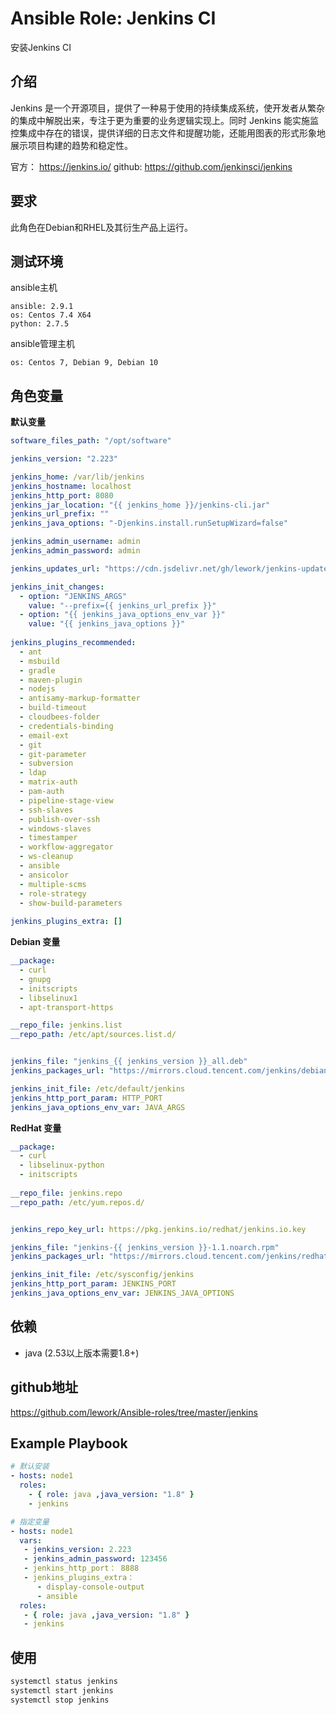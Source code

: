 # Ansible Role: Jenkins CI

安装Jenkins CI

## 介绍
Jenkins 是一个开源项目，提供了一种易于使用的持续集成系统，使开发者从繁杂的集成中解脱出来，专注于更为重要的业务逻辑实现上。同时 Jenkins 能实施监控集成中存在的错误，提供详细的日志文件和提醒功能，还能用图表的形式形象地展示项目构建的趋势和稳定性。

官方： https://jenkins.io/
github: https://github.com/jenkinsci/jenkins

## 要求

此角色在Debian和RHEL及其衍生产品上运行。

## 测试环境

ansible主机

    ansible: 2.9.1
    os: Centos 7.4 X64
    python: 2.7.5

ansible管理主机

    os: Centos 7, Debian 9, Debian 10

## 角色变量

**默认变量**

```yaml
software_files_path: "/opt/software"

jenkins_version: "2.223"

jenkins_home: /var/lib/jenkins
jenkins_hostname: localhost
jenkins_http_port: 8080
jenkins_jar_location: "{{ jenkins_home }}/jenkins-cli.jar"
jenkins_url_prefix: ""
jenkins_java_options: "-Djenkins.install.runSetupWizard=false"

jenkins_admin_username: admin
jenkins_admin_password: admin

jenkins_updates_url: "https://cdn.jsdelivr.net/gh/lework/jenkins-update-center/updates/tencent/update-center.json"

jenkins_init_changes:
  - option: "JENKINS_ARGS"
    value: "--prefix={{ jenkins_url_prefix }}"
  - option: "{{ jenkins_java_options_env_var }}"
    value: "{{ jenkins_java_options }}"
  
jenkins_plugins_recommended:    
  - ant
  - msbuild
  - gradle
  - maven-plugin
  - nodejs
  - antisamy-markup-formatter
  - build-timeout
  - cloudbees-folder
  - credentials-binding
  - email-ext
  - git
  - git-parameter
  - subversion
  - ldap
  - matrix-auth
  - pam-auth
  - pipeline-stage-view
  - ssh-slaves
  - publish-over-ssh
  - windows-slaves
  - timestamper
  - workflow-aggregator
  - ws-cleanup
  - ansible
  - ansicolor
  - multiple-scms
  - role-strategy
  - show-build-parameters
  
jenkins_plugins_extra: []
```

**Debian 变量**
```yaml
__package:
  - curl
  - gnupg
  - initscripts
  - libselinux1
  - apt-transport-https

__repo_file: jenkins.list
__repo_path: /etc/apt/sources.list.d/


jenkins_file: "jenkins_{{ jenkins_version }}_all.deb"
jenkins_packages_url: "https://mirrors.cloud.tencent.com/jenkins/debian/{{ jenkins_file }}"

jenkins_init_file: /etc/default/jenkins
jenkins_http_port_param: HTTP_PORT
jenkins_java_options_env_var: JAVA_ARGS
```

**RedHat 变量**
```yaml
__package:
  - curl
  - libselinux-python
  - initscripts
  
__repo_file: jenkins.repo
__repo_path: /etc/yum.repos.d/


jenkins_repo_key_url: https://pkg.jenkins.io/redhat/jenkins.io.key

jenkins_file: "jenkins-{{ jenkins_version }}-1.1.noarch.rpm"
jenkins_packages_url: "https://mirrors.cloud.tencent.com/jenkins/redhat/{{ jenkins_file }}"

jenkins_init_file: /etc/sysconfig/jenkins
jenkins_http_port_param: JENKINS_PORT
jenkins_java_options_env_var: JENKINS_JAVA_OPTIONS
```

## 依赖

- java (2.53以上版本需要1.8+)

## github地址

https://github.com/lework/Ansible-roles/tree/master/jenkins

## Example Playbook

```yaml
# 默认安装
- hosts: node1
  roles:
    - { role: java ,java_version: "1.8" }
    - jenkins

# 指定变量
- hosts: node1
  vars:
   - jenkins_version: 2.223
   - jenkins_admin_password: 123456
   - jenkins_http_port： 8888
   - jenkins_plugins_extra：
      - display-console-output
      - ansible
  roles:
   - { role: java ,java_version: "1.8" }
   - jenkins
```

## 使用

```bash
systemctl status jenkins
systemctl start jenkins
systemctl stop jenkins
```
